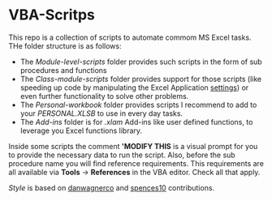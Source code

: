 # VBA-Scritps
This repo is a collection of scripts to automate commom MS Excel tasks. THe folder structure is as follows:

* The _Module-level-scripts_ folder provides such scripts in the form of sub procedures and functions
* The _Class-module-scripts_ folder provides support for those scripts (like speeding up code by manipulating the Excel Application [settings](https://github.com/jhormangj/VBA-Scripts/blob/master/Class-level-scripts/clsExcelSettings.cls)) or even further functionality to solve other problems.
* The _Personal-workbook_ folder provides scripts I recommend to add to your *PERSONAL.XLSB* to use in every day tasks.
* The _Add-ins_ folder is for *.xlam* Add-ins like user defined functions, to leverage you Excel functions library.

Inside some scripts the comment __'MODIFY THIS__ is a visual prompt for you to provide the necessary data to run the script. Also, before the sub procedure name you will find reference requirements. This requirements are all available via __Tools__ -> __References__ in the VBA editor. Check all that apply.

*Style* is based on [danwagnerco](https://github.com/danwagnerco/vba-style-guide) and [spences10](https://github.com/spences10/VBA-Coding-Standards) contributions.
